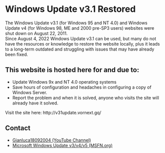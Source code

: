 # Windows Update v3.1 Restored
The Windows Update v3.1 (for Windows 95 and NT 4.0) and Windows Update v4 (for Windows 98, ME and 2000 pre-SP3 users) websites were shut down on August 22, 2011.
<br>Since August 4, 2022 Windows Update v3.1 can be used, but many do not have the resources or knowledge to restore the website locally, plus it leads to a long-term outdated and struggling with issues that may have already been fixed.

<h2>This website is hosted here for and due to:</h2><ul>
<li>Update Windows 9x and NT 4.0 operating systems</li>
<li>Save hours of configuration and headaches in configuring a copy of Windows Server.</li>
<li>Report the problem and when it is solved, anyone who visits the site will already have it solved.</li>
</ul>
Visit the site here: http://v31update.vornext.gq/

<h2>Contact</h2>
<ul>
<li><a href="https://www.youtube.com/channel/UCWAPz7O5ljN_4IDWwtNsm9Q">Gianluca18092004 (YouTube Channel)</a></li>
<li><a href="https://msfn.org/board/topic/183394-microsoft-windows-update-v3v4v5">Microsoft Windows Update v3/v4/v5 (MSFN.org)</a></li>
</ul>
